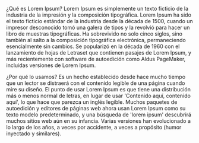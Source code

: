 ¿Qué es Lorem Ipsum?
Lorem Ipsum es simplemente un texto ficticio de la industria de la impresión y la composición tipográfica. Lorem Ipsum ha sido el texto ficticio estándar de la industria desde la 
década de 1500, cuando un impresor desconocido tomó una galera de tipos y la revolvió para hacer un libro de muestras tipográficas. Ha sobrevivido no solo cinco siglos, sino también 
al salto a la composición tipográfica electrónica, permaneciendo esencialmente sin cambios. Se popularizó en la década de 1960 con el lanzamiento de hojas de Letraset que contienen 
pasajes de Lorem Ipsum, y más recientemente con software de autoedición como Aldus PageMaker, incluidas versiones de Lorem Ipsum.

¿Por qué lo usamos?
Es un hecho establecido desde hace mucho tiempo que un lector se distraerá con el contenido legible de una página cuando mire su diseño. El punto de usar Lorem Ipsum es que tiene una 
distribución más o menos normal de letras, en lugar de usar 'Contenido aquí, contenido aquí', lo que hace que parezca un inglés legible. Muchos paquetes de autoedición y editores de 
páginas web ahora usan Lorem Ipsum como su texto modelo predeterminado, y una búsqueda de 'lorem ipsum' descubrirá muchos sitios web aún en su infancia. Varias versiones han 
evolucionado a lo largo de los años, a veces por accidente, a veces a propósito (humor inyectado y similares).